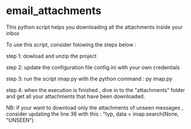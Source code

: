 # email_attachments
This python script helps you downloading all the attachments inside your inbox

To use this script, consider folowing the steps below :

step 1: dowload and unzip the project

step 2:  update the configuration file config.ini with your own credentials

step 3: run the script imap.py with the python command : py imap.py

step 4: when the execution is finished , dive in to the "attachments" folder and get all your attachments that have been downloaded.

NB: if your want to download only the attachments of unseen messages , consider updating the line 36 with this : "typ, data = imap.search(None, "UNSEEN")




